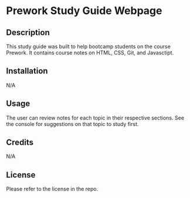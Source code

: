 # Prework Study Guide Webpage

## Description

This study guide was built to help bootcamp students on the course Prework. It contains course notes on HTML, CSS, Git, and Javasctipt.



## Installation

N/A

## Usage

The user can review notes for each topic in their respective sections. See the console for suggestions on that topic to study first.
## Credits

N/A

## License

Please refer to the license in the repo.

